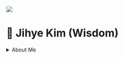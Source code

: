 <img src="https://capsule-render.vercel.app/api?&color=#0000000&&section=header&text=Jihye Kim&fontSize=60px" />
<h1> 🐏 Jihye Kim (Wisdom) </h1>

<details>
<summary>About Me</summary>
</summary>

<span>
  <a href="https://linktr.ee/wisdomismysoulheavenvank">
  <p>Linktree 🌴</p>
  </a>
  <br>

<h4>My Activities</h4>
 
<p>한국공대학보사 39기 기자 (2021.03 ~ 2022.12)</p>
<p>대학생연합실전마케팅 프로젝트 클럽 마이럽 2기 (@한국투자액셀러레이터) (2022.05 ~ 6)</p>
<p>TU-VCC 창업동아리 1, 2, 3기 (2022.09 ~ 2025.02)</p>
<p>Data Science Lab 학생연구원 (DSL, TUKorea) (2022.09 ~ 12)</p>
<p>한국공대 크리에이터 1기 (2022.09 ~ 12)</p>
<p>2030부산세계박람회 대학생 서포터즈 (2022.09 ~ 2023.12)</p>
<p>GTEP 17기 (2023.03 ~ 2024.02)</p>
<p>TU혁신 모니터링단 2, 3기 (2023.05 ~ 2025.02)</p>
<p>2024학년도 경영캡스톤디자인 '키워드 기반의 인터넷 기사 요약 및 트렌드 분석 서비스' 졸업연구 (2023.09 ~ 2024.12)</p>
<p>스페인 해외현장실습 (@miquelsuay) (2024.01 ~ 02)</p>
<p>2024 WISET 블룸버그 글로벌 멘토링 (@Bloomberg Korea) (2024.03 ~ 12)</p>
<p>인천 Young MICE 리더 9기 (@인천관광공사) (2024.05 ~ 10)</p>
<p>AI 스타트업 유니버시티 (2024.06 ~ 08)</p>
<p>2024 하나 소셜벤처 유니버시티 (2024.07.01 ~ 08.01)</p>
<p>etc . . .</p>

<br><br>
<h4>My Awards</h4>

<p>🏅 2022' TU-VCC 1기 성과확산발표 장려상</p>
<p>🏅 2022' 썸썸 BLUE in 태안 국회의원상</p>
<p>🏅 2023' KBO-대학연계 프로젝트 KBO 나인 장려상</p>
<p>🏅 2023' 썸썸 BLUE in 경남 한국대학발명협회장상</p>
<p>🏅 2023' TU Plus Sharing 프로젝트 은상</p>
<p>🏅 2024' 스카우트 랩업캠프 우수상</p>
<p>🏅 2024’ 혁신리더십 실천 프로그램 우수상</p>
<p>🏅 2024’ 로컬 국토대장정 HERO 만들기 프로젝트 2기 시흥시장상</p>


<br><br>

<h4>My Careers</h4>

<p>사이버외교사절단 반크 (2024.09 ~ 2025.02)</p>
<p>HEALTTH CUBE (CMO) (2024.02 ~ )</p>

<br><br>

<p>contact : 📨 kimjihe0220@naver.com </p>
</span>


